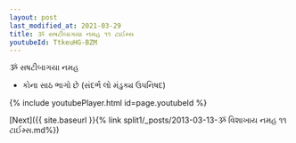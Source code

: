```yaml
---
layout: post
last_modified_at: 2021-03-29
title: ૐ સષટીબાગયા નમહ ૧૧ ટાઈમ્સ
youtubeId: TtkeuHG-BZM
---
```

 
 
 ૐ સષટીબાગયા નમહ  
 
 -  કોના સાઠ ભાગો છે (સંદર્ભ લો મંડુક્ય ઉપનિષદ) 
 
  
 
  
 
 
 
 
 
 


{% include youtubePlayer.html id=page.youtubeId %}
 
[Next]({{ site.baseurl }}{% link  split1/_posts/2013-03-13-ૐ વિશાખાય નમહ ૧૧ ટાઈમ્સ.md%})
 
